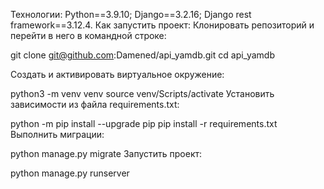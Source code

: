 Технологии:
Python==3.9.10;
Django==3.2.16;
Django rest framework==3.12.4.
Как запустить проект:
Клонировать репозиторий и перейти в него в командной строке:

git clone git@github.com:Damened/api_yamdb.git
cd api_yamdb

Cоздать и активировать виртуальное окружение:

python3 -m venv venv
source venv/Scripts/activate
Установить зависимости из файла requirements.txt:

python -m pip install --upgrade pip
pip install -r requirements.txt
Выполнить миграции:

python manage.py migrate
Запустить проект:

python manage.py runserver